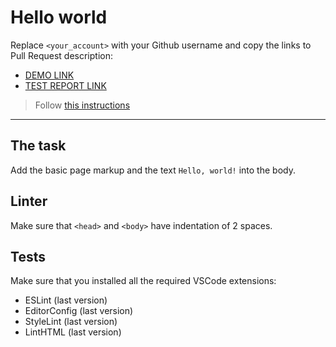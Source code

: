 # Hello world

Replace `<your_account>` with your Github username and copy the links to Pull Request description:
- [DEMO LINK](https://LevchenkoDmytro.github.io/layout_hello-world/)
- [TEST REPORT LINK](https://LevchenkoDmytro.github.io/layout_hello-world/report/html_report/)

> Follow [this instructions](https://mate-academy.github.io/layout_task-guideline/#how-to-solve-the-layout-tasks-on-github)
___

## The task

Add the basic page markup and the text `Hello, world!` into the body.

## Linter

Make sure that `<head>` and `<body>` have indentation of 2 spaces.

## Tests

Make sure that you installed all the required VSCode extensions:

- ESLint (last version)
- EditorConfig (last version)
- StyleLint (last version)
- LintHTML (last version)
